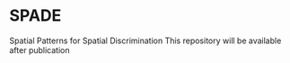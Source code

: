 # SPADE
Spatial Patterns for Spatial Discrimination
This repository will be available after publication
